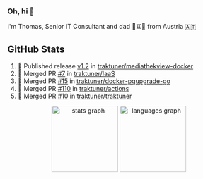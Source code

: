 ### Oh, hi 👋

I'm Thomas, Senior IT Consultant and dad 👶♊️👶 from Austria 🇦🇹

<!--
**traktuner/traktuner** is a ✨ _special_ ✨ repository because its `README.md` (this file) appears on your GitHub profile.

Here are some ideas to get you started:

- 🔭 I’m currently working on ...
- 🌱 I’m currently learning ...
- 👯 I’m looking to collaborate on ...
- 🤔 I’m looking for help with ...
- 💬 Ask me about ...
- 📫 How to reach me: ...
- 😄 Pronouns: ...
- ⚡ Fun fact: ...
-->

</div>

## GitHub Stats
<!--START_SECTION:activity-->
1. 🚀 Published release [v1.2](https://github.com/traktuner/mediathekview-docker/releases/tag/v1.2) in [traktuner/mediathekview-docker](https://github.com/traktuner/mediathekview-docker)
2. 🎉 Merged PR [#7](https://github.com/traktuner/IaaS/pull/7) in [traktuner/IaaS](https://github.com/traktuner/IaaS)
3. 🎉 Merged PR [#15](https://github.com/traktuner/docker-pgupgrade-go/pull/15) in [traktuner/docker-pgupgrade-go](https://github.com/traktuner/docker-pgupgrade-go)
4. 🎉 Merged PR [#110](https://github.com/traktuner/actions/pull/110) in [traktuner/actions](https://github.com/traktuner/actions)
5. 🎉 Merged PR [#10](https://github.com/traktuner/traktuner/pull/10) in [traktuner/traktuner](https://github.com/traktuner/traktuner)
<!--END_SECTION:activity-->

<div align="center">
  <img src="https://github-readme-stats.vercel.app/api?username=traktuner&hide_title=false&hide_rank=false&show_icons=true&include_all_commits=true&count_private=true&disable_animations=false&theme=dracula&locale=en&hide_border=false&order=1" height="150" alt="stats graph"  />
  <img src="https://github-readme-stats.vercel.app/api/top-langs?username=traktuner&locale=en&hide_title=false&layout=compact&card_width=320&langs_count=5&theme=dracula&hide_border=false&order=2" height="150" alt="languages graph"  />
</div>
